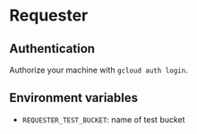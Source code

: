 # Requester

## Authentication

Authorize your machine with `gcloud auth login`.

## Environment variables

* `REQUESTER_TEST_BUCKET`: name of test bucket
